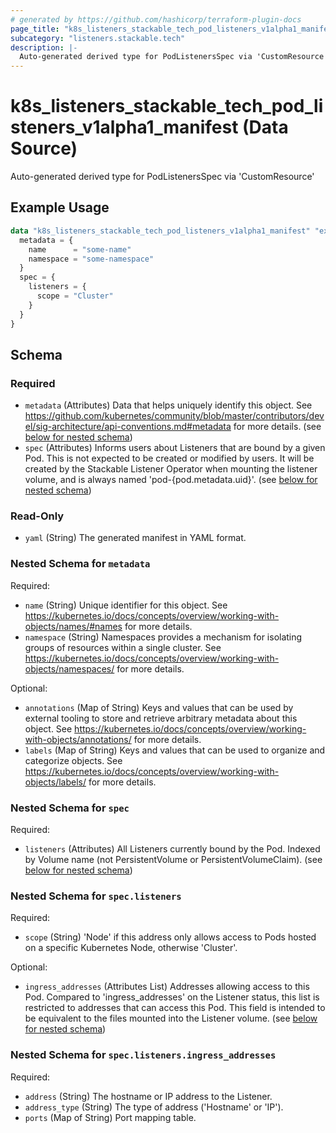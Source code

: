 ```yaml
---
# generated by https://github.com/hashicorp/terraform-plugin-docs
page_title: "k8s_listeners_stackable_tech_pod_listeners_v1alpha1_manifest Data Source - terraform-provider-k8s"
subcategory: "listeners.stackable.tech"
description: |-
  Auto-generated derived type for PodListenersSpec via 'CustomResource'
---
```


# k8s_listeners_stackable_tech_pod_listeners_v1alpha1_manifest (Data Source)

Auto-generated derived type for PodListenersSpec via 'CustomResource'

## Example Usage

```terraform
data "k8s_listeners_stackable_tech_pod_listeners_v1alpha1_manifest" "example" {
  metadata = {
    name      = "some-name"
    namespace = "some-namespace"
  }
  spec = {
    listeners = {
      scope = "Cluster"
    }
  }
}
```

<!-- schema generated by tfplugindocs -->
## Schema

### Required

- `metadata` (Attributes) Data that helps uniquely identify this object. See https://github.com/kubernetes/community/blob/master/contributors/devel/sig-architecture/api-conventions.md#metadata for more details. (see [below for nested schema](#nestedatt--metadata))
- `spec` (Attributes) Informs users about Listeners that are bound by a given Pod. This is not expected to be created or modified by users. It will be created by the Stackable Listener Operator when mounting the listener volume, and is always named 'pod-{pod.metadata.uid}'. (see [below for nested schema](#nestedatt--spec))

### Read-Only

- `yaml` (String) The generated manifest in YAML format.

<a id="nestedatt--metadata"></a>
### Nested Schema for `metadata`

Required:

- `name` (String) Unique identifier for this object. See https://kubernetes.io/docs/concepts/overview/working-with-objects/names/#names for more details.
- `namespace` (String) Namespaces provides a mechanism for isolating groups of resources within a single cluster. See https://kubernetes.io/docs/concepts/overview/working-with-objects/namespaces/ for more details.

Optional:

- `annotations` (Map of String) Keys and values that can be used by external tooling to store and retrieve arbitrary metadata about this object. See https://kubernetes.io/docs/concepts/overview/working-with-objects/annotations/ for more details.
- `labels` (Map of String) Keys and values that can be used to organize and categorize objects. See https://kubernetes.io/docs/concepts/overview/working-with-objects/labels/ for more details.


<a id="nestedatt--spec"></a>
### Nested Schema for `spec`

Required:

- `listeners` (Attributes) All Listeners currently bound by the Pod. Indexed by Volume name (not PersistentVolume or PersistentVolumeClaim). (see [below for nested schema](#nestedatt--spec--listeners))

<a id="nestedatt--spec--listeners"></a>
### Nested Schema for `spec.listeners`

Required:

- `scope` (String) 'Node' if this address only allows access to Pods hosted on a specific Kubernetes Node, otherwise 'Cluster'.

Optional:

- `ingress_addresses` (Attributes List) Addresses allowing access to this Pod. Compared to 'ingress_addresses' on the Listener status, this list is restricted to addresses that can access this Pod. This field is intended to be equivalent to the files mounted into the Listener volume. (see [below for nested schema](#nestedatt--spec--listeners--ingress_addresses))

<a id="nestedatt--spec--listeners--ingress_addresses"></a>
### Nested Schema for `spec.listeners.ingress_addresses`

Required:

- `address` (String) The hostname or IP address to the Listener.
- `address_type` (String) The type of address ('Hostname' or 'IP').
- `ports` (Map of String) Port mapping table.
